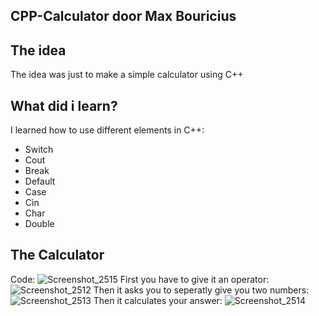 ## CPP-Calculator door Max Bouricius

## The idea

The idea was just to make a simple calculator using C++ 

## What did i learn?

I learned how to use different elements in C++:
* Switch
* Cout
* Break
* Default
* Case
* Cin
* Char
* Double

## The Calculator
Code:
![Screenshot_2515](https://user-images.githubusercontent.com/55273830/164475021-f3ec8f23-6bd5-4c99-919e-0448ef685dae.png)
First you have to give it an operator:
![Screenshot_2512](https://user-images.githubusercontent.com/55273830/164475024-355e39c1-328c-490d-a79d-0a30fdb01068.png)
Then it asks you to seperatly give you two numbers:
![Screenshot_2513](https://user-images.githubusercontent.com/55273830/164475026-aa119095-7ed1-4862-ac27-46c19d73f961.png)
Then it calculates your answer:
![Screenshot_2514](https://user-images.githubusercontent.com/55273830/164475027-8063d03f-d72a-4517-abb8-4b93f869b369.png)

